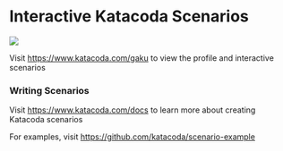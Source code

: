 # Interactive Katacoda Scenarios

[![](http://shields.katacoda.com/katacoda/gaku/count.svg)](https://www.katacoda.com/gaku "Get your profile on Katacoda.com")

Visit https://www.katacoda.com/gaku to view the profile and interactive scenarios

### Writing Scenarios
Visit https://www.katacoda.com/docs to learn more about creating Katacoda scenarios

For examples, visit https://github.com/katacoda/scenario-example
